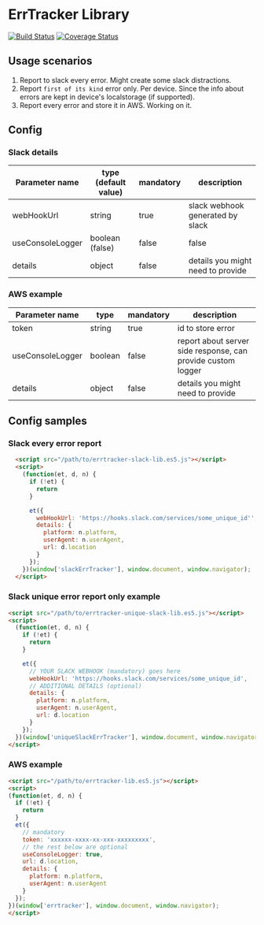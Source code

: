 # ErrTracker Library

[![Build Status](https://travis-ci.com/vandriesh/errtracker-lib.svg?branch=master)](https://travis-ci.com/vandriesh/errtracker-lib)
[![Coverage Status](https://coveralls.io/repos/github/vandriesh/errtracker-lib/badge.svg?branch=master)](https://coveralls.io/github/vandriesh/errtracker-lib?branch=master)

## Usage scenarios

1. Report to slack every error. Might create some slack distractions.
2. Report `first of its kind` error only. Per device. 
    Since the info about errors are kept in device's localstorage (if supported).
3. Report every error and store it in AWS. Working on it.    

## Config

### Slack details

| Parameter name   | type (default value)   | mandatory | description                       |
|------------------|--------|-----------|-----------------------------------|
| webHookUrl       | string | true      | slack webhook generated by slack  |
| useConsoleLogger | boolean (false) | false     | false     | details you might need to provide |
| details          | object | false     | details you might need to provide |


### AWS example

| Parameter name   | type   | mandatory | description                       |
|------------------|--------|-----------|-----------------------------------|
| token            | string | true      | id to store error                 |
| useConsoleLogger | boolean| false     | report about server side response, can provide custom logger |
| details          | object | false     | details you might need to provide |

## Config samples

### Slack every error report
```html
  <script src="/path/to/errtracker-slack-lib.es5.js"></script>
  <script>
    (function(et, d, n) {
      if (!et) {
        return
      }

      et({
        webHookUrl: 'https://hooks.slack.com/services/some_unique_id'',
        details: {
          platform: n.platform,
          userAgent: n.userAgent,
          url: d.location
        }
      });
    })(window['slackErrTracker'], window.document, window.navigator);
  </script>
```

### Slack unique error report only example
```html
<script src="/path/to/errtracker-unique-slack-lib.es5.js"></script>
<script>
  (function(et, d, n) {
    if (!et) {
      return
    }

    et({
      // YOUR SLACK WEBHOOK (mandatory) goes here
      webHookUrl: 'https://hooks.slack.com/services/some_unique_id',
      // ADDITIONAL DETAILS (optional)
      details: {
        platform: n.platform,
        userAgent: n.userAgent,
        url: d.location
      }
    });
  })(window['uniqueSlackErrTracker'], window.document, window.navigator);
</script>
```


### AWS example

```html
<script src="/path/to/errtracker-lib.es5.js"></script>
<script>
(function(et, d, n) {
  if (!et) {
    return
  }
  et({
    // mandatory
    token: 'xxxxxx-xxxx-xx-xxx-xxxxxxxxx',
    // the rest below are optional
    useConsoleLogger: true,
    url: d.location,
    details: {
      platform: n.platform,
      userAgent: n.userAgent
    }
  });
})(window['errtracker'], window.document, window.navigator);
</script>
```
